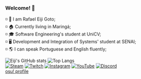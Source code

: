 ### Welcome! 👋
◽ 💮 I am Rafael Eiji Goto;<br>
◽ 🏠 Currently living in Maringá;<br>
◽ 🎓 Software Engineering's student at UniCV;<br>
◽ 🖥 Development and Integration of Systems' student at SENAI;<br>
◽ 🌎 I can speak Portuguese and English fluently;<br>

![Eiji's GitHub stats](https://github-readme-stats.vercel.app/api?username=gotou-eiji&show_icons=true&theme=dark)
![Top Langs](https://github-readme-stats.vercel.app/api/top-langs/?username=gotou-eiji&layout=compact&theme=dark)<br>
[![Steam](https://img.shields.io/badge/Steam-000000?style=for-the-badge&logo=steam&logoColor=white)](https://steamcommunity.com/id/Ryugotou/)
[![Twitch](https://img.shields.io/badge/Twitch-9146FF?style=for-the-badge&logo=twitch&logoColor=white)](https://www.twitch.tv/gotou_eiji)
[![Instagram](https://img.shields.io/badge/Instagram-E4405F?style=for-the-badge&logo=instagram&logoColor=white)](https://www.instagram.com/gotou_eiji1/)
[![YouTube](https://img.shields.io/badge/YouTube-FF0000?style=for-the-badge&logo=youtube&logoColor=white)](https://www.youtube.com/channel/UCxG_Jrh_uHQmeoq0IG0j5NQ)
[![Discord](https://img.shields.io/badge/Discord-7289DA?style=for-the-badge&logo=discord&logoColor=white)](https://discordapp.com/users/414237030982090754)<br>
[osu! profile](https://osu.ppy.sh/users/6063827)
